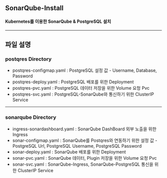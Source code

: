 ## SonarQube-Install
#### Kubernetes를 이용한 SonarQube & PostgreSQL 설치

---

## 파일 설명

### postqres Directory

- postqres-configmap.yaml : PostgreSQL 설정 값 - Username, Database, Password
- postqres-deploy.yaml : PostgreSQL 배포를 위한 Deployment
- postqres-pvc.yaml : PostgreSQL 데이터 저장을 위한 Volume 요청 Pvc
- postqres-svc.yaml : PostgreSQL-SonarQube와 통신하기 위한 ClusterIP Service

---

### sonarqube Directory

- ingress-sonardashboard.yaml : SonarQube DashBoard 외부 노출을 위한 Ingress
- sonar-configmap.yaml : SonarQube를 Postqres와 연동하기 위한 설정 값 - PostgreSQL Url, PostgreSQL Username, PostgreSQL Password
- sonar-deploy.yaml : SonarQube 배포를 위한 Deployment
- sonar-pvc.yaml : SonarQube 데이터, Plugin 저장을 위한 Volume 요청 Pvc
- sonar-svc.yaml : SonarQube-Ingress, SonarQube-PostgreSQL 통신을 위한 ClusterIP Service
